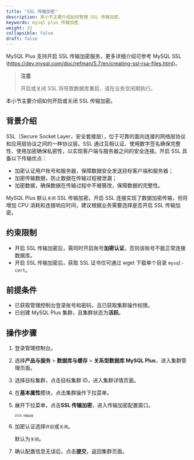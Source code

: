 ```yaml
---
title: "SSL 传输加密"
description: 本小节主要介绍如何管理 SSL 传输加密。 
keywords: mysql plus 传输加密
weight: 21
collapsible: false
draft: false
---
```





MySQL Plus 支持开启 SSL 传输加密服务，更多详细介绍可参考 MySQL SSL (https://dev.mysql.com/doc/refman/5.7/en/creating-ssl-rsa-files.html)。

> **注意**
> 
> 开启或关闭 SSL 将导致数据库重启，请在业务空闲期执行。

本小节主要介绍如何开启或关闭 SSL 传输加密。

## 背景介绍

SSL（Secure Socket Layer，安全套接层），位于可靠的面向连接的网络层协议和应用层协议之间的一种协议层。SSL 通过互相认证、使用数字签名确保完整性、使用加密确保私密性，以实现客户端与服务器之间的安全连接。开启 SSL 具备以下传输优点：

- 加密认证用户账号和服务器，保障数据安全发送目标客户端和服务器；
- 加密传输数据，防止数据在传输过程被泄漏；
- 加密数据，确保数据在传输过程中不被篡改，保障数据的完整性。

MySQL Plus 默认`关闭` SSL 传输加密。开启 SSL 连接实现了数据加密传输，但将增加  CPU 消耗和连接响应时间，建议根据业务需要选择是否开启 SSL 传输加密。

## 约束限制

- 开启 SSL 传输加密后，需同时开启账号**加密认证**，否则该账号不能正常连接数据库。
- 开启 SSL 传输加密后，获取 SSL 证书仅可通过 wget 下载单个目录 `mysql-cert`。

## 前提条件

- 已获取管理控制台登录账号和密码，且已获取集群操作权限。
- 已创建 MySQL Plus 集群，且集群状态为**活跃**。

## 操作步骤

1. 登录管理控制台。
2. 选择**产品与服务** > **数据库与缓存** > **关系型数据库 MySQL Plus**，进入集群管理页面。
3. 选择目标集群，点击目标集群 ID，进入集群详情页面。
4. 在**基本属性**模块，点击集群操作下拉菜单。
5. 展开下拉菜单，点击**SSL 传输加密**，进入传输加密配置窗口。

   <img src="../../_images/ssl_trans_encryption.png" alt="SSL 传输加密" style="zoom:50%;" />

6. 加密认证选择`开启`或`关闭`。

   默认为`关闭`。

7.  确认配置信息无误后，点击**提交**，返回集群页面。
